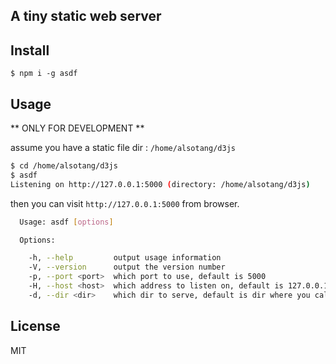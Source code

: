 ## A tiny static web server

## Install

`$ npm i -g asdf`

## Usage

** ONLY FOR DEVELOPMENT **

assume you have a static file dir : `/home/alsotang/d3js`

```bash
$ cd /home/alsotang/d3js
$ asdf
Listening on http://127.0.0.1:5000 (directory: /home/alsotang/d3js)
```

then you can visit `http://127.0.0.1:5000` from browser.

```bash
  Usage: asdf [options]

  Options:

    -h, --help         output usage information
    -V, --version      output the version number
    -p, --port <port>  which port to use, default is 5000
    -H, --host <host>  which address to listen on, default is 127.0.0.1
    -d, --dir <dir>    which dir to serve, default is dir where you call `adsf`
```

## License

MIT

